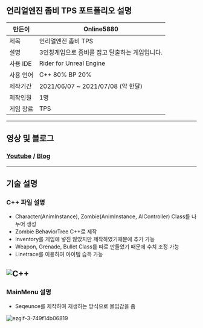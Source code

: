 ## 언리얼엔진 좀비 TPS 포트폴리오 설명
만든이|Online5880
---|---|
제목|언리얼엔진 좀비 TPS
설명|3인칭게임으로 좀비를 잡고 탈출하는 게임입니다.
사용 IDE|Rider for Unreal Engine
사용 언어|C++ 80% BP 20%
제작기간|2021/06/07 ~ 2021/07/08 (약 한달)
제작인원|1명
게임 장르|TPS
---
## 영상 및 블로그
### [Youtube](https://www.youtube.com/watch?v=kStbSjYVQe8&t=15s) / [Blog](https://online-unreal.tistory.com/)
---
## 기술 설명
### C++ 파일 설명
* Character(AnimInstance), Zombie(AnimInstance, AIController) Class를 나누어 생성
* Zombie BehaviorTree C++로 제작
* Inventory를 게임에 넣진 않았지만 제작하였기때문에 추가 가능
* Weapon, Grenade, Bullet Class를 따로 만들었기 때문에 수치 조정 가능
* Linetrace를 이용하여 아이템 습득 가능

![C++](https://user-images.githubusercontent.com/58097724/126120901-8ce8fc07-f83e-4ed3-9a34-472eb98a3915.png)
---
### MainMenu 설명
* Seqeunce를 제작하여 재생하는 방식으로 몰입감을 줌

![ezgif-3-749f14b06819](https://user-images.githubusercontent.com/58097724/126139164-c5f253f0-2c07-4afd-a56b-0b7b73927d4e.gif)
